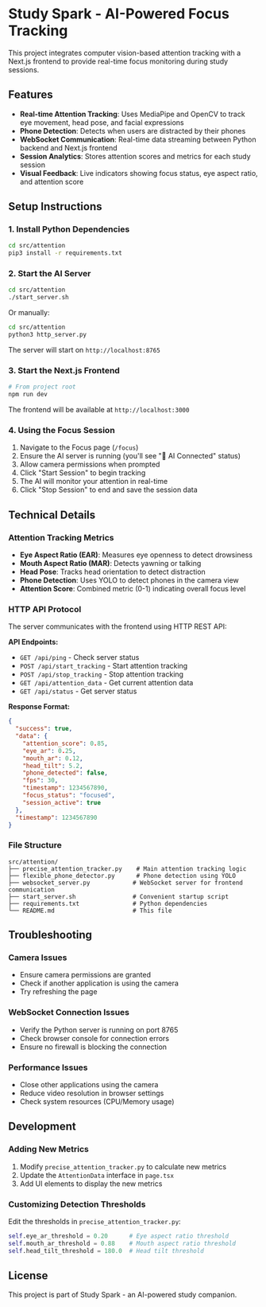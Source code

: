 # Study Spark - AI-Powered Focus Tracking

This project integrates computer vision-based attention tracking with a Next.js frontend to provide real-time focus monitoring during study sessions.

## Features

- **Real-time Attention Tracking**: Uses MediaPipe and OpenCV to track eye movement, head pose, and facial expressions
- **Phone Detection**: Detects when users are distracted by their phones
- **WebSocket Communication**: Real-time data streaming between Python backend and Next.js frontend
- **Session Analytics**: Stores attention scores and metrics for each study session
- **Visual Feedback**: Live indicators showing focus status, eye aspect ratio, and attention score

## Setup Instructions

### 1. Install Python Dependencies

```bash
cd src/attention
pip3 install -r requirements.txt
```

### 2. Start the AI Server

```bash
cd src/attention
./start_server.sh
```

Or manually:
```bash
cd src/attention
python3 http_server.py
```

The server will start on `http://localhost:8765`

### 3. Start the Next.js Frontend

```bash
# From project root
npm run dev
```

The frontend will be available at `http://localhost:3000`

### 4. Using the Focus Session

1. Navigate to the Focus page (`/focus`)
2. Ensure the AI server is running (you'll see "🔗 AI Connected" status)
3. Allow camera permissions when prompted
4. Click "Start Session" to begin tracking
5. The AI will monitor your attention in real-time
6. Click "Stop Session" to end and save the session data

## Technical Details

### Attention Tracking Metrics

- **Eye Aspect Ratio (EAR)**: Measures eye openness to detect drowsiness
- **Mouth Aspect Ratio (MAR)**: Detects yawning or talking
- **Head Pose**: Tracks head orientation to detect distraction
- **Phone Detection**: Uses YOLO to detect phones in the camera view
- **Attention Score**: Combined metric (0-1) indicating overall focus level

### HTTP API Protocol

The server communicates with the frontend using HTTP REST API:

**API Endpoints:**
- `GET /api/ping` - Check server status
- `POST /api/start_tracking` - Start attention tracking
- `POST /api/stop_tracking` - Stop attention tracking
- `GET /api/attention_data` - Get current attention data
- `GET /api/status` - Get server status

**Response Format:**
```json
{
  "success": true,
  "data": {
    "attention_score": 0.85,
    "eye_ar": 0.25,
    "mouth_ar": 0.12,
    "head_tilt": 5.2,
    "phone_detected": false,
    "fps": 30,
    "timestamp": 1234567890,
    "focus_status": "focused",
    "session_active": true
  },
  "timestamp": 1234567890
}
```

### File Structure

```
src/attention/
├── precise_attention_tracker.py    # Main attention tracking logic
├── flexible_phone_detector.py      # Phone detection using YOLO
├── websocket_server.py            # WebSocket server for frontend communication
├── start_server.sh                # Convenient startup script
├── requirements.txt               # Python dependencies
└── README.md                      # This file
```

## Troubleshooting

### Camera Issues
- Ensure camera permissions are granted
- Check if another application is using the camera
- Try refreshing the page

### WebSocket Connection Issues
- Verify the Python server is running on port 8765
- Check browser console for connection errors
- Ensure no firewall is blocking the connection

### Performance Issues
- Close other applications using the camera
- Reduce video resolution in browser settings
- Check system resources (CPU/Memory usage)

## Development

### Adding New Metrics
1. Modify `precise_attention_tracker.py` to calculate new metrics
2. Update the `AttentionData` interface in `page.tsx`
3. Add UI elements to display the new metrics

### Customizing Detection Thresholds
Edit the thresholds in `precise_attention_tracker.py`:
```python
self.eye_ar_threshold = 0.20      # Eye aspect ratio threshold
self.mouth_ar_threshold = 0.88    # Mouth aspect ratio threshold
self.head_tilt_threshold = 180.0  # Head tilt threshold
```

## License

This project is part of Study Spark - an AI-powered study companion.